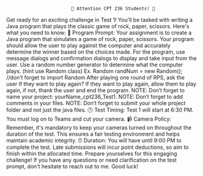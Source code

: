							📣 Attention CPT 236 Students! 📣
Get ready for an exciting challenge in Test 1! You'll be tasked with writing a Java program that plays the classic game of rock, paper, scissors.
Here's what you need to know:
📝 Program Prompt: Your assignment is to create a Java program that simulates a game of rock, paper, scissors. Your program should allow the user to play against the computer and accurately determine the winner based on the choices made.
For the program, use message dialogs and confirmation dialogs to display and take input from the user.
Use a random number generator to determine what the computer plays.  (hint use Random class)
Ex. Random randNum = new Random(); //don’t forget to import Random
After playing one round of RPS, ask the user if they want to play again? If they want to play again, allow them to play again, if not, thank the user and end the program.
NOTE: Don’t forget to name your project: yourName_cpt236_Test1.
NOTE: Don’t forget to add comments in your files.
NOTE: Don’t forget to submit your whole project folder and not just the java files.
🕒 Test Timing: Test 1 will start at 6:30 PM. You must log on to Teams and cut your camera.
📹 Camera Policy: Remember, it's mandatory to keep your cameras turned on throughout the duration of the test. This ensures a fair testing environment and helps maintain academic integrity.
⏰ Duration: You will have until 9:00 PM to complete the test. Late submissions will incur point deductions, so aim to finish within the allocated time.
Prepare yourselves for this engaging challenge! If you have any questions or need clarification on the test prompt, don't hesitate to reach out to me.
Good luck!

